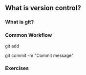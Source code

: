 ## What is version control?

### What is git?

### Common Workflow

git add <filename>

git commit -m "Commit message"

### Exercises
